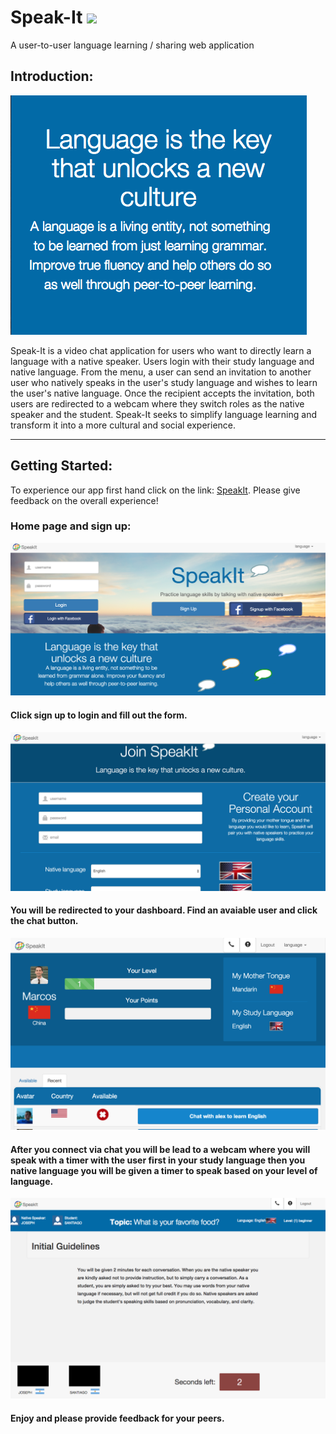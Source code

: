 # Speak-It  <img src="https://raw.githubusercontent.com/tgoldenberg/Speakit-Static/master/app/assets/images/globe-logo.png" width="48">
A user-to-user language learning / sharing web application

## Introduction:

<img src="https://raw.githubusercontent.com/nyc-dragonflies-2015/Speak-It/master/app/assets/images/Read-me-quote.png">

Speak-It is a video chat application for users who want to directly learn a language with a native speaker. Users login with their study language and native language. From the menu, a user can send an invitation to another user who natively speaks in the user's study language and wishes to learn the user's native language. Once the recipient accepts the invitation, both users are redirected to a webcam where they switch roles as the native speaker and the student. Speak-It seeks to simplify language learning and transform it into a more cultural and social experience.
****


## Getting Started:

To experience our app first hand click on the link: <a href="http://speakit-languageapp.herokuapp.com/">SpeakIt</a>. Please give feedback on the overall experience!

### Home page and sign up:


<img src="https://raw.githubusercontent.com/nyc-dragonflies-2015/Speak-It/master/app/assets/images/speakit-landing.png">

#### Click sign up to login and fill out the form.

<img src="https://raw.githubusercontent.com/nyc-dragonflies-2015/Speak-It/master/app/assets/images/speakit-signup.png">

#### You will be redirected to your dashboard. Find an avaiable user and click the chat button.

<img src="https://github.com/nyc-dragonflies-2015/Speak-It/blob/master/app/assets/images/speakit-profile.png">

#### After you connect via chat you will be lead to a webcam where you will speak with a timer with the user first in your study language then you native language you will be given a timer to speak based on your level of language.

<img src="https://github.com/nyc-dragonflies-2015/Speak-It/blob/master/app/assets/images/joseph-chat-room.png">


#### Enjoy and please provide feedback for your peers.
